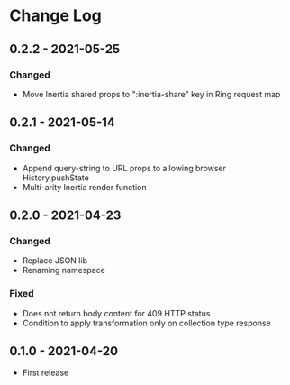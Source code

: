 # Change Log

## 0.2.2 - 2021-05-25
### Changed
- Move Inertia shared props to ":inertia-share" key in Ring request map

## 0.2.1 - 2021-05-14
### Changed
- Append query-string to URL props to allowing browser History.pushState
- Multi-arity Inertia render function

## 0.2.0 - 2021-04-23
### Changed
- Replace JSON lib
- Renaming namespace

### Fixed
- Does not return body content for 409 HTTP status
- Condition to apply transformation only on collection type response

## 0.1.0 - 2021-04-20
- First release
